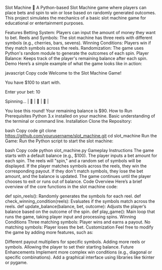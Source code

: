 Slot Machine 🎰
A Python-based Slot Machine game where players can place bets and spin to win or lose based on randomly generated outcomes. This project simulates the mechanics of a basic slot machine game for educational or entertainment purposes.

Features
Betting System: Players can input the amount of money they want to bet.
Reels and Symbols: The slot machine has three reels with different symbols (e.g., cherries, bars, sevens).
Winning Conditions: Players win if they match symbols across the reels.
Randomization: The game uses Python's random module to generate the outcomes of each spin.
Player Balance: Keeps track of the player's remaining balance after each spin.
Demo
Here’s a simple example of what the game looks like in action:

javascript
Copy code
Welcome to the Slot Machine Game!

You have $100 to start with.

Enter your bet: 10

Spinning...
| 🍒 | 🍒 | 🍋 |

You lose this round! Your remaining balance is $90.
How to Run
Prerequisites
Python 3.x installed on your machine.
Basic understanding of the terminal or command line.
Installation
Clone the Repository:

bash
Copy code
git clone https://github.com/yourusername/slot_machine.git
cd slot_machine
Run the Game: Run the Python script to start the slot machine:

bash
Copy code
python slot_machine.py
Gameplay Instructions
The game starts with a default balance (e.g., $100).
The player inputs a bet amount for each spin.
The reels will "spin," and a random set of symbols will be displayed.
If the player matches symbols across the reels, they win the corresponding payout.
If they don't match symbols, they lose the bet amount, and the balance is updated.
The game continues until the player chooses to exit or runs out of balance.
Code Overview
Here’s a brief overview of the core functions in the slot machine code:

def spin_reels(): Randomly generates the symbols for each reel.
def check_winning_condition(reels): Evaluates if the symbols match across the reels.
def update_balance(balance, bet, outcome): Adjusts the player’s balance based on the outcome of the spin.
def play_game(): Main loop that runs the game, taking player input and processing spins.
Winning Conditions
Three matching symbols: Player wins and earns a payout.
No matching symbols: Player loses the bet.
Customization
Feel free to modify the game by adding more features, such as:

Different payout multipliers for specific symbols.
Adding more reels or symbols.
Allowing the player to set their starting balance.
Future Enhancements
Implement more complex win conditions (e.g., diagonal or specific combinations).
Add a graphical interface using libraries like tkinter or pygame.

